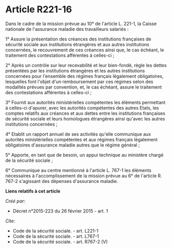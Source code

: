 # Article R221-16

Dans le cadre de la mission prévue au 10° de l'article L. 221-1, la Caisse nationale de l'assurance maladie des travailleurs
salariés : 

1° Assure la présentation des créances des institutions françaises de sécurité sociale aux institutions étrangères et aux
autres institutions concernées, le recouvrement de ces créances ainsi que, le cas échéant, le traitement des contestations
afférentes à celles-ci ; 

2° Après un contrôle sur leur recevabilité et leur bien-fondé, règle les dettes présentées par les institutions étrangères et
les autres institutions concernées pour l'ensemble des régimes français légalement obligatoires, lesquelles font l'objet d'un
remboursement par ces régimes selon des modalités prévues par convention, et, le cas échéant, assure le traitement des
contestations afférentes à celles-ci ; 

3° Fournit aux autorités ministérielles compétentes les éléments permettant à celles-ci d'apurer, avec les autorités
compétentes des autres Etats, les comptes relatifs aux créances et aux dettes entre les institutions françaises de sécurité
sociale et leurs homologues étrangères ainsi qu'avec les autres institutions concernées ; 

4° Etablit un rapport annuel de ses activités qu'elle communique aux autorités ministérielles compétentes et aux régimes
français légalement obligatoires d'assurance maladie autres que le régime général ; 

5° Apporte, en tant que de besoin, un appui technique au ministère chargé de la sécurité sociale ; 

6° Communique au centre mentionné à l'article L. 767-1 les éléments nécessaires à l'accomplissement de la mission prévue au
6° de l'article R. 767-2 s'agissant des dépenses d'assurance maladie.

**Liens relatifs à cet article**

_Créé par_:

  - Décret n°2015-223 du 26 février 2015 - art. 1

_Cite_:

  - Code de la sécurité sociale. - art. L221-1
  - Code de la sécurité sociale. - art. L767-1
  - Code de la sécurité sociale. - art. R767-2 (V)
